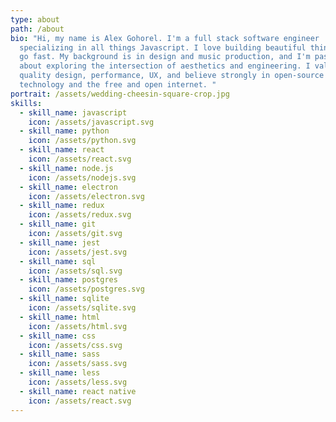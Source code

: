 ```yaml
---
type: about
path: /about
bio: "Hi, my name is Alex Gohorel. I'm a full stack software engineer
  specializing in all things Javascript. I love building beautiful things that
  go fast. My background is in design and music production, and I'm passionate
  about exploring the intersection of aesthetics and engineering. I value high
  quality design, performance, UX, and believe strongly in open-source
  technology and the free and open internet. "
portrait: /assets/wedding-cheesin-square-crop.jpg
skills:
  - skill_name: javascript
    icon: /assets/javascript.svg
  - skill_name: python
    icon: /assets/python.svg
  - skill_name: react
    icon: /assets/react.svg
  - skill_name: node.js
    icon: /assets/nodejs.svg
  - skill_name: electron
    icon: /assets/electron.svg
  - skill_name: redux
    icon: /assets/redux.svg
  - skill_name: git
    icon: /assets/git.svg
  - skill_name: jest
    icon: /assets/jest.svg
  - skill_name: sql
    icon: /assets/sql.svg
  - skill_name: postgres
    icon: /assets/postgres.svg
  - skill_name: sqlite
    icon: /assets/sqlite.svg
  - skill_name: html
    icon: /assets/html.svg
  - skill_name: css
    icon: /assets/css.svg
  - skill_name: sass
    icon: /assets/sass.svg
  - skill_name: less
    icon: /assets/less.svg
  - skill_name: react native
    icon: /assets/react.svg
---
```

